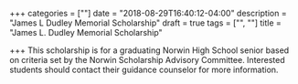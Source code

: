 +++
categories = [""]
date = "2018-08-29T16:40:12-04:00"
description = "James L Dudley Memorial Scholarship"
draft = true
tags = ["", ""]
title = "James L. Dudley Memorial Scholarship"

+++
This scholarship is for a graduating Norwin High School senior based on criteria set by the Norwin Scholarship Advisory Committee.  Interested students should contact their guidance counselor for more information.